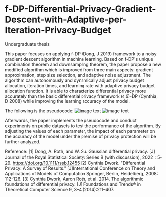# f-DP-Differential-Privacy-Gradient-Descent-with-Adaptive-per-Iteration-Privacy-Budget
Undergraduate thesis

This paper focuses on applying f-DP (Dong, J 2019) framework to a noisy gradient descent algorithm in machine learning. Based on f-DP's unique combination theorem and downsampling theorem, the paper propose a new modified algorithm which is improved from three main aspects: gradient approximation, step size selection, and adaptive noise adjustment. The algorithm can autonomously and dynamically adjust privacy budget allocation, iteration times, and learning rate with adaptive privacy budget allocation function. It is able to characterize differential privacy more accurately than the basic differential privacy framework (ϵ,δ)-DP (Cynthia, D 2008) while improving the learning accuracy of the model.

The following is the pseudocode:
![image text](https://github.com/JiangChengyu457/f-Differential-Privacy-Gradient-Descent-with-Adaptive-per-Iteration-Privacy-Budget/blob/main/algo1.png "algo1")
![image text](https://github.com/JiangChengyu457/f-Differential-Privacy-Gradient-Descent-with-Adaptive-per-Iteration-Privacy-Budget/blob/main/algo2.png "algo2")

Afterwards, the paper implements the pseudocode and conduct experiments on public datasets to test the performance of the algorithm. By adjusting the values of each parameter, the impact of each parameter on the accuracy of the model under the premise of privacy protection will be further analyzed.


Reference:
[1] Dong, A. Roth, and W. Su. Gaussian differential privacy. [J] Journal of the Royal Statistical Society: Series B (with discussion), 2022：5-29. https://doi.org/10.1111/rssb.12455
[2] Cynthia Dwork. "Differential Privacy: A Survey of Results." [J]International Conference on Theory and Applications of Models of Computation Springer, Berlin, Heidelberg, 2008: 112-126.
[3] Cynthia Dwork, Aaron Roth, et al. 2014. The algorithmic foundations of differential privacy. [J] Foundations and Trends® in Theoretical Computer Science 9, 3–4 (2014):211–407.
